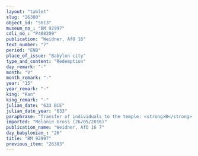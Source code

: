 ```yaml
---
layout: "tablet"
slug: "26380"
object_id: "5613"
museum_no_: "BM 92997"
cdli_no_: "P480209"
publication: "Weidner, AfO 16"
text_number: "7"
period: "ENB"
place_of_issue: "Babylon city"
type_and_content: "Redemption"
day_remark: "-"
month: "V"
month_remark: "-"
year: "15"
year_remark: "-"
king: "Kan"
king_remark: "-"
julian_date: "633 BCE"
julian_date_year: "633"
paraphrase: "Transfer of individuals to the temple: <strong>B</strong> voluntarily (<em>ina hūd libbi&scaron;u</em>) gives 4 individuals (<em>amīlūtu</em>)&ndash; his female slave <strong><sup>f</sup>C<sub>1</sub></strong> together with her children <strong>C<sub>2</sub></strong>, <strong>C<sub>3</sub></strong> and <strong><sup>f</sup>C<sub>4</sub></strong> &ndash; for 1 mina and 1/3 shekel of silver to the &Scaron;ama&scaron; Temple (in order to settle his debts). <strong>B</strong> guarantees (<em>pūtu na&scaron;&ucirc;</em>) against transgressors (<em>sēh&ucirc;</em>) and claimants (<em>pāqiru</em>) of <strong><sup>f</sup>C<sub>1</sub></strong> and her children. The transaction is concluded in the presence of (<em>ina u&scaron;uzzi</em>) the royal resident (<em>qīpu</em>) of Esaggil (Marduk-rā&rsquo;im-&scaron;arri). 6 witnesses and the scribe.<br /> &nbsp;<br /> <strong>B</strong> = Dābibī/Arad-Gula; <strong><sup>f</sup>C<sub>1</sub></strong> = Isinnāyati; <strong>C<sub>2</sub></strong> = &Scaron;ama&scaron;-nebi-ana-ilāni; <strong>C<sub>3</sub></strong> = Arad-Bunene; <strong><sup>f</sup>C<sub>4</sub></strong> = Burā&scaron;u; Scribe = Nab&ucirc;-&scaron;umu-lī&scaron;ir/Nab&ucirc;-naˀid/[&hellip;]-tabni-uṣur<br /> &nbsp;<br /> &nbsp;"
imported: "Melanie Gross (26/05/2016)"
publication_name: "Weidner, AfO 16 7"
day_babylonian_: "26"
title: "BM 92997"
previous_item: "26383"
---
```

